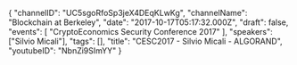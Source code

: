 {
    "channelID": "UC5sgoRfoSp3jeX4DEqKLwKg",
    "channelName": "Blockchain at Berkeley",
    "date": "2017-10-17T05:17:32.000Z",
    "draft": false,
    "events": [
        "CryptoEconomics Security Conference 2017"
    ],
    "speakers": ["Silvio Micali"],
    "tags": [],
    "title": "CESC2017 - Silvio Micali - ALGORAND",
    "youtubeID": "NbnZi9SImYY"
}

